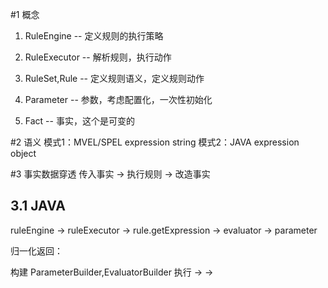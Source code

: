 #1 概念

1. RuleEngine     --  定义规则的执行策略

2. RuleExecutor   --  解析规则，执行动作

3. RuleSet,Rule   --  定义规则语义，定义规则动作

4. Parameter      --  参数，考虑配置化，一次性初始化

5. Fact           --  事实，这个是可变的

#2 语义
  模式1：MVEL/SPEL    expression string
  模式2：JAVA         expression object
 
#3 事实数据穿透
  传入事实  ->   执行规则   ->    改造事实 
## 3.1 JAVA

   ruleEngine -> ruleExecutor -> rule.getExpression -> evaluator -> parameter

   归一化返回：

   构建<F>   ParameterBuilder,EvaluatorBuilder
   执行<F> -> <Object> -> <F>

